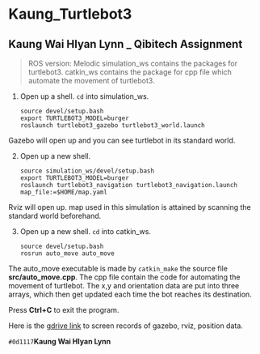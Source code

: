 # Kaung_Turtlebot3

## Kaung Wai Hlyan Lynn _ Qibitech Assignment

> ROS version: Melodic
> simulation_ws contains the packages for turtlebot3.
> catkin_ws contains the package for cpp file which automate the movement of turtlebot3.

1) Open up a shell. `cd` into simulation_ws.
    ```
    source devel/setup.bash
    export TURTLEBOT3_MODEL=burger
    roslaunch turtlebot3_gazebo turtlebot3_world.launch
    ```
Gazebo will open up and you can see turtlebot in its standard world.

2) Open up a new shell.
    ```
    source simulation_ws/devel/setup.bash
    export TURTLEBOT3_MODEL=burger
    roslaunch turtlebot3_navigation turtlebot3_navigation.launch map_file:=$HOME/map.yaml
    ```
Rviz will open up. map used in this simulation is attained by scanning the standard world beforehand.

3) Open up a new shell. `cd` into catkin_ws.
    ```
    source devel/setup.bash
    rosrun auto_move auto_move
    ```
The auto_move executable is made by `catkin_make` the source file **src/auto_move.cpp**.
The cpp file contain the code for automating the movement of turtlebot.
The x,y and orientation data are put into three arrays, which then get updated each time the bot reaches its destination.

Press **Ctrl+C** to exit the program.

Here is the [gdrive link](https://drive.google.com/drive/folders/1W3oiJiCde7q7NhrTX3gDkVxxuj_lzUmO) to screen records of gazebo, rviz, position data.

`#0d1117`**Kaung Wai Hlyan Lynn**
